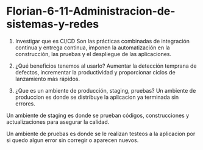 # Florian-6-11-Administracion-de-sistemas-y-redes
1) Investigar que es CI/CD
Son las prácticas combinadas de integración continua y entrega continua, imponen la automatización en la construcción, las pruebas y el despliegue de las
aplicaciones.

2) ¿Qué beneficios tenemos al usarlo? 
Aumentar la detección temprana de defectos, incrementar la productividad y proporcionar ciclos de lanzamiento más rápidos.

3) ¿Que es un ambiente de producción, staging, pruebas?
Un ambiente de produccion es donde se distribuye la aplicacion ya terminada sin errores.

Un ambiente de staging es donde se prueban códigos, construcciones y actualizaciones para asegurar la calidad.

Un ambiente de pruebas es donde se le realizan testeos a la aplicacion por si quedo algun error sin corregir o aparecen nuevos.
